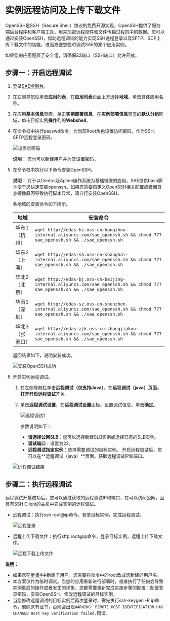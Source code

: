 # 实例远程访问及上传下载文件

OpenSSH是SSH（Secure Shell）协议的免费开源实现，OpenSSH提供了服务端后台程序和客户端工具，用来加密远程控件和文件传输过程的中的数据。您可以通过安装OpenSSH，借助远程调试的能力实现SSH远程登录以及SFTP、SCP上传下载文件的功能，进而方便您临时调试SAE的某个应用实例。

如果您的应用配置了安全组，请确保22端口（SSH端口）允许开放。

## 步骤一：开启远程调试

1.  登录[SAE控制台](https://sae.console.aliyun.com)。

2.  在左侧导航栏单击**应用列表**，在**应用列表**页面上方选择**地域**，单击具体应用名称。

3.  在应用**基本信息**页面，单击**实例部署信息**。在**实例部署信息**页签的**默认分组**区域，单击目标实例**操作**列的**Webshell**。

4.  在命令框中执行passwd命令，为当前Root角色设置访问密码，作为SSH，SFTP远程登录密码。

    ![设置新密码](https://static-aliyun-doc.oss-accelerate.aliyuncs.com/assets/img/zh-CN/0380221161/p228834.png)

    **说明：** 您也可以新建用户并为其设置密码。

5.  在命令框中执行以下命令安装OpenSSH。

    **说明：** 对于以Centos及Apline操作系统为基础镜像的应用，SAE提供bash脚本便于您快速安装openssh。如果您需要自定义OpenSSH相关配置或者因自身镜像原因导致执行脚本异常，请自行安装OpenSSH。

    各地域的安装命令如下所示。

    |地域|安装命令|
    |--|----|
    |华东1（杭州）|`wget http://edas-hz.oss-cn-hangzhou-internal.aliyuncs.com/sae_openssh.sh && chmod 777 sae_openssh.sh && ./sae_openssh.sh`|
    |华东2（上海）|`wget http://edas-sh.oss-cn-shanghai-internal.aliyuncs.com/sae_openssh.sh && chmod 777 sae_openssh.sh && ./sae_openssh.sh`|
    |华北2（北京）|`wget http://edas-bj.oss-cn-beijing-internal.aliyuncs.com/sae_openssh.sh && chmod 777 sae_openssh.sh && ./sae_openssh.sh`|
    |华南1（深圳）|`wget http://edas-sz.oss-cn-shenzhen-internal.aliyuncs.com/sae_openssh.sh && chmod 777 sae_openssh.sh && ./sae_openssh.sh`|
    |华北3（张家口）|`wget http://edas-zjk.oss-cn-zhangjiakou-internal.aliyuncs.com/sae_openssh.sh && chmod 777 sae_openssh.sh && ./sae_openssh.sh`|

    返回结果如下，说明安装成功。

    ![安装OpenSSH成功](https://static-aliyun-doc.oss-accelerate.aliyuncs.com/assets/img/zh-CN/0380221161/p228884.png)

6.  开启实例远程调试。

    1.  在左侧导航栏单击**远程调试（仅支持Java）**，在**远程调试（java）**页面，打开**开启远程调试**开关。

    2.  单击**远程调试设置**，在**远程调试设置**面板，设置调试信息，单击**确定**。

        ![远程调试1](https://static-aliyun-doc.oss-accelerate.aliyuncs.com/assets/img/zh-CN/0380221161/p228895.png)

        参数说明如下：

        -   **请选择公网SLB**：您可以选择新建SLB实例或选择已有的SLB实例。
        -   **调试端口**：设置为22。
        -   **远程调试指定实例**：选择需要调试的目标实例。
    开启远程调试后，您可以在**远程调试（java）**页面，获取远程调试IP和端口。

    ![远程调试结果](https://static-aliyun-doc.oss-accelerate.aliyuncs.com/assets/img/zh-CN/0380221161/p228901.png)


## 步骤二：执行远程调试

远程调试开启成功后，您可以通过获取的远程调试IP和端口，在可以访问公网，且具有SSH Client的主机中完成实例的远程调试。

-   远程调试：执行ssh root@ip命令，登录目标实例，完成远程调试。

    ![远程登录](https://static-aliyun-doc.oss-accelerate.aliyuncs.com/assets/img/zh-CN/0380221161/p228906.png)

-   远程上传下载文件：执行sftp root@ip命令，登录目标实例，远程上传下载文件。

    ![远程下载上传文件](https://static-aliyun-doc.oss-accelerate.aliyuncs.com/assets/img/zh-CN/1380221161/p228907.png)


**说明：**

-   如果您在[步骤4](#step_ep2_vax_6j4)中新建了用户，您需要将命令中的root改成您新建的用户名。
-   本方案仅作为临时调试。当您的应用重新进行部署时，或者执行了任何会导致实例重启的操作或者发生的现象，您都需要重新完成实施步骤的配置：配置登录密码，安装OpenSSH，修改远程调试的目标实例。
-   当您修改远程调试的目标实例后再次登录时，需先执行ssh-keygen -R ip命令，删除原有证书，否则会出现`WARNING: REMOTE HOST IDENTIFICATION HAS CHANGED Host key verification failed.`错误。

